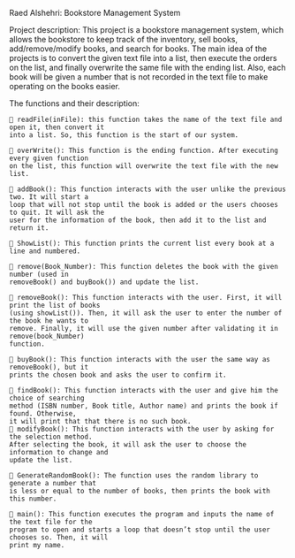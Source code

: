 Raed Alshehri: Bookstore Management System

Project description:
This project is a bookstore management system, which allows the bookstore to keep track of the
inventory, sell books, add/remove/modify books, and search for books.
The main idea of the projects is to convert the given text file into a list, then execute the orders
on the list, and finally overwrite the same file with the ending list. Also, each book will be given
a number that is not recorded in the text file to make operating on the books easier.

The functions and their description:

```
 readFile(inFile): this function takes the name of the text file and open it, then convert it
into a list. So, this function is the start of our system.
```
```
 overWrite(): This function is the ending function. After executing every given function
on the list, this function will overwrite the text file with the new list.
```
```
 addBook(): This function interacts with the user unlike the previous two. It will start a
loop that will not stop until the book is added or the users chooses to quit. It will ask the
user for the information of the book, then add it to the list and return it.
```
```
 ShowList(): This function prints the current list every book at a line and numbered.
```
```
 remove(Book_Number): This function deletes the book with the given number (used in
removeBook() and buyBook()) and update the list.
```
```
 removeBook(): This function interacts with the user. First, it will print the list of books
(using showList()). Then, it will ask the user to enter the number of the book he wants to
remove. Finally, it will use the given number after validating it in remove(book_Number)
function.
```
```
 buyBook(): This function interacts with the user the same way as removeBook(), but it
prints the chosen book and asks the user to confirm it.
```
```
 findBook(): This function interacts with the user and give him the choice of searching
method (ISBN number, Book title, Author name) and prints the book if found. Otherwise,
it will print that that there is no such book.
 modifyBook(): This function interacts with the user by asking for the selection method.
After selecting the book, it will ask the user to choose the information to change and
update the list.
```
```
 GenerateRandomBook(): The function uses the random library to generate a number that
is less or equal to the number of books, then prints the book with this number.
```
```
 main(): This function executes the program and inputs the name of the text file for the
program to open and starts a loop that doesn’t stop until the user chooses so. Then, it will
print my name.
```
